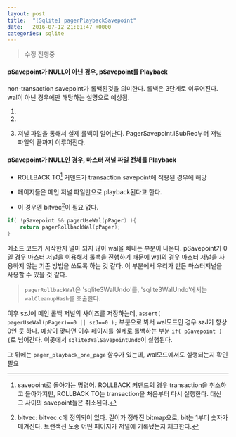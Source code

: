 ```yaml
---
layout: post
title:  "[Sqlite] pagerPlaybackSavepoint"
date:   2016-07-12 21:01:47 +0000
categories: sqlite
---
```


>수정 진행중

#### pSavepoint가 NULL이 아닌 경우, pSavepoint를 Playback

non-transaction savepoint가 롤백된것을 의미한다. 롤백은 3단계로 이루어진다. wal이 아닌 경우에만 해당하는 설명으로 예상됨.

1.

2.

3. 저널 파일을 통해서 실제 롤백이 일어난다. PagerSavepoint.iSubRec부터 저널 파일의 끝까지 이루어진다.


#### pSavepoint가 NULL인 경우, 마스터 저널 파일 전체를 Playback

- ROLLBACK TO[^1] 커맨드가 transaction savepoint에 적용된 경우에 해당

- 페이지들은 메인 저널 파일만으로 playback된다고 한다.

- 이 경우엔 bitvec[^2]이 필요 없다.

```c
if( !pSavepoint && pagerUseWal(pPager) ){
    return pagerRollbackWal(pPager);
}
```
메소드 코드가 시작한지 얼마 되지 않아 wal을 빼내는 부분이 나온다. pSavepoint가 0일 경우 마스터 저널을 이용해서 롤백을 진행하기 때문에 wal의 경우 마스터 저널을 사용하지 않는 기존 방법을 쓰도록 하는 것 같다. 이 부분에서 우리가 만든 마스터저널을 사용할 수 있을 것 같다.
> `pagerRollbackWal`은 'sqlite3WalUndo'를, 'sqlite3WalUndo'에서는 `walCleanupHash`를 호출한다.

이후 szJ에 메인 롤백 저널의 사이즈를 저장하는데, `assert( pagerUseWal(pPager)==0 || szJ==0 );` 부분으로 봐서 wal모드인 경우 szJ가 항상 0인 듯 하다. 예상이 맞다면 이후 페이지를 실제로 롤백하는 부분 `if( pSavepoint ){`로 넘어간다. 이곳에서 `sqlite3WalSavepointUndo`이 실행된다.

그 뒤에는 `pager_playback_one_page` 함수가 있는데, wal모드에서도 실행되는지 확인 필요



[^1]: savepoint로 돌아가는 명령어. ROLLBACK 커맨드의 경우 transaction을 취소하고 돌아가지만, ROLLBACK TO는 transaction을 처음부터 다시 실행한다. 대신 그 사이의 savepoint들은 취소된다.

[^2]: bitvec: bitvec.c에 정의되어 있다. 길이가 정해진 bitmap으로, bit는 1부터 숫자가 매겨진다. 트랜잭션 도중 어떤 페이지가 저널에 기록됐는지 체크한다.
